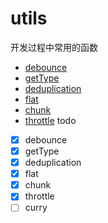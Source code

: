 # utils
开发过程中常用的函数

* [debounce](./src/debounce/README.md)
* [getType](./src/getType/README.md)
* [deduplication](./src/deduplication/README.md)
* [flat](./src/flat/README.md)
* [chunk](./src/chunk/README.md)
* [throttle](./src/throttle/README.md)
todo
- [x] debounce
- [x] getType
- [x] deduplication
- [x] flat
- [x] chunk
- [x] throttle
- [ ] curry

